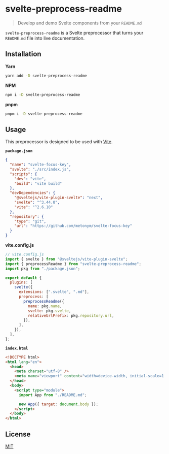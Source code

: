 # svelte-preprocess-readme

> Develop and demo Svelte components from your `README.md`

`svelte-preprocess-readme` is a Svelte preprocessor that turns your `README.md` file into live documentation.

## Installation

**Yarn**

```bash
yarn add -D svelte-preprocess-readme
```

**NPM**

```bash
npm i -D svelte-preprocess-readme
```

**pnpm**

```bash
pnpm i -D svelte-preprocess-readme
```

## Usage

This preprocessor is designed to be used with [Vite](https://vitejs.dev/).

**`package.json`**

```json
{
  "name": "svelte-focus-key",
  "svelte": "./src/index.js",
  "scripts": {
    "dev": "vite",
    "build": "vite build"
  },
  "devDependencies": {
    "@sveltejs/vite-plugin-svelte": "next",
    "svelte": "^3.44.0",
    "vite": "^2.6.10"
  },
  "repository": {
    "type": "git",
    "url": "https://github.com/metonym/svelte-focus-key"
  }
}
```

**vite.config.js**

```js
// vite.config.js
import { svelte } from "@sveltejs/vite-plugin-svelte";
import { preprocessReadme } from "svelte-preprocess-readme";
import pkg from "./package.json";

export default {
  plugins: [
    svelte({
      extensions: [".svelte", ".md"],
      preprocess: [
        preprocessReadme({
          name: pkg.name,
          svelte: pkg.svelte,
          relativeUrlPrefix: pkg.repository.url,
        }),
      ],
    }),
  ],
};
```

**`index.html`**

```html
<!DOCTYPE html>
<html lang="en">
  <head>
    <meta charset="utf-8" />
    <meta name="viewport" content="width=device-width, initial-scale=1.0" />
  </head>
  <body>
    <script type="module">
      import App from "./README.md";

      new App({ target: document.body });
    </script>
  </body>
</html>
```

## License

[MIT](LICENSE)
